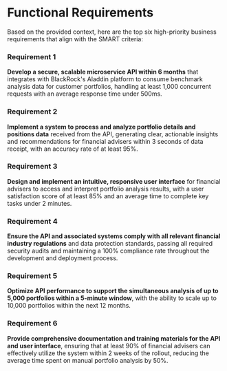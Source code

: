 # Functional Requirements

Based on the provided context, here are the top six high-priority business requirements that align with the SMART criteria:

### Requirement 1
**Develop a secure, scalable microservice API within 6 months** that integrates with BlackRock's Aladdin platform to consume benchmark analysis data for customer portfolios, handling at least 1,000 concurrent requests with an average response time under 500ms.

### Requirement 2
**Implement a system to process and analyze portfolio details and positions data** received from the API, generating clear, actionable insights and recommendations for financial advisers within 3 seconds of data receipt, with an accuracy rate of at least 95%.

### Requirement 3
**Design and implement an intuitive, responsive user interface** for financial advisers to access and interpret portfolio analysis results, with a user satisfaction score of at least 85% and an average time to complete key tasks under 2 minutes.

### Requirement 4
**Ensure the API and associated systems comply with all relevant financial industry regulations** and data protection standards, passing all required security audits and maintaining a 100% compliance rate throughout the development and deployment process.

### Requirement 5
**Optimize API performance to support the simultaneous analysis of up to 5,000 portfolios within a 5-minute window**, with the ability to scale up to 10,000 portfolios within the next 12 months.

### Requirement 6
**Provide comprehensive documentation and training materials for the API and user interface**, ensuring that at least 90% of financial advisers can effectively utilize the system within 2 weeks of the rollout, reducing the average time spent on manual portfolio analysis by 50%.